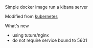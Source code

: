 Simple docker image run a kibana server

Modified from [kubernetes](https://github.com/GoogleCloudPlatform/kubernetes/tree/master/contrib/logging/kibana-image)

What's new

* using tutum/nginx
* do not require service bound to 5601